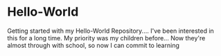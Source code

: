 # Hello-World
Getting started with my Hello-World Repository....
I've been interested in this for a long time.  My priority was my children before... Now they're almost through with school, so now I can commit to learning 
